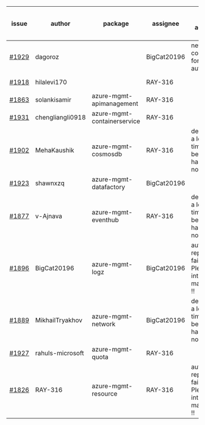 | issue | author | package | assignee | bot advice | created date of issue | delay from created date |
| ------ | ------ | ------ | ------ | ------ | ------ | :-----: |
| [#1929](https://github.com/Azure/sdk-release-request/issues/1929) | dagoroz |   | BigCat20196 | new comment for author. | 2021-09-07 | 1 |
| [#1918](https://github.com/Azure/sdk-release-request/issues/1918) | hilalevi170 |   | RAY-316 |   | 2021-09-03 | 6 |
| [#1863](https://github.com/Azure/sdk-release-request/issues/1863) | solankisamir | azure-mgmt-apimanagement | RAY-316 |   | 2021-08-19 | 21 |
| [#1931](https://github.com/Azure/sdk-release-request/issues/1931) | chengliangli0918 | azure-mgmt-containerservice | RAY-316 |   | 2021-09-09 | 0 |
| [#1902](https://github.com/Azure/sdk-release-request/issues/1902) | MehaKaushik | azure-mgmt-cosmosdb | RAY-316 | delay for a long time and better to handle now. | 2021-08-30 | 9 |
| [#1923](https://github.com/Azure/sdk-release-request/issues/1923) | shawnxzq | azure-mgmt-datafactory | BigCat20196 |   | 2021-09-03 | 5 |
| [#1877](https://github.com/Azure/sdk-release-request/issues/1877) | v-Ajnava | azure-mgmt-eventhub | RAY-316 | delay for a long time and better to handle now. | 2021-08-20 | 19 |
| [#1896](https://github.com/Azure/sdk-release-request/issues/1896) | BigCat20196 | azure-mgmt-logz | BigCat20196 | auto reply failed, Please intervene manually !! | 2021-08-30 | 10 |
| [#1889](https://github.com/Azure/sdk-release-request/issues/1889) | MikhailTryakhov | azure-mgmt-network | BigCat20196 | delay for a long time and better to handle now. | 2021-08-26 | 13 |
| [#1927](https://github.com/Azure/sdk-release-request/issues/1927) | rahuls-microsoft | azure-mgmt-quota | RAY-316 |   | 2021-09-03 | 5 |
| [#1826](https://github.com/Azure/sdk-release-request/issues/1826) | RAY-316 | azure-mgmt-resource | RAY-316 | auto reply failed, Please intervene manually !! | 2021-08-03 | 37 |
